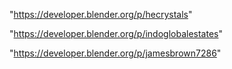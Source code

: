 "https://developer.blender.org/p/hecrystals"

"https://developer.blender.org/p/indoglobalestates"

"https://developer.blender.org/p/jamesbrown7286"

 

